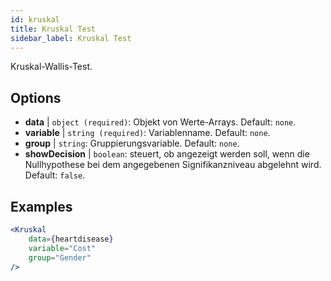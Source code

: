 ```yaml
---
id: kruskal
title: Kruskal Test
sidebar_label: Kruskal Test
---
```


Kruskal-Wallis-Test.

## Options

* __data__ | `object (required)`: Objekt von Werte-Arrays. Default: `none`.
* __variable__ | `string (required)`: Variablenname. Default: `none`.
* __group__ | `string`: Gruppierungsvariable. Default: `none`.
* __showDecision__ | `boolean`: steuert, ob angezeigt werden soll, wenn die Nullhypothese bei dem angegebenen Signifikanzniveau abgelehnt wird. Default: `false`.


## Examples

```jsx live
<Kruskal
    data={heartdisease} 
    variable="Cost"
    group="Gender"
/>
```
